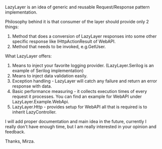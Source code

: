 LazyLayer is an idea of generic and reusable Request/Response pattern implementation.

Philosophy behind it is that consumer of the layer should provide only 2 things:
 1. Method that does a conversion of LazyLayer responses into some other specific response like IHttpActionResult of WebAPI.
 2. Method that needs to be invoked, e.g.GetUser.

What LazyLayer offers:
 1. Means to inject your favorite logging provider. (LazyLayer.Serilog is an example of Serilog implementation)
 2. Means to inject data validation easily.
 3. Exception handling - LazyLayer will catch any failure and return an error response with data.
 4. Basic performance measuring - it collects execution times of every request it processes.
 You can find an example for WebAPI under LazyLayer.Example.WebApi.
 5. LazyLayer.Http - provides setup for WebAPI all that is required is to inherit LazyController.

 I will add proper documentation and main idea in the future, currently I really don't have enough time, 
 but I am really interested in your opinion and feedback.


 Thanks,
 Mirza.

